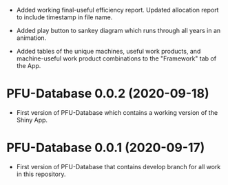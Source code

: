 
* Added working final-useful efficiency report. Updated allocation report to include timestamp in file name.

* Added play button to sankey diagram which runs through all years in an animation.

* Added tables of the unique machines, useful work products, and machine-useful work product combinations to the "Framework" tab of the App.

# PFU-Database 0.0.2 (2020-09-18)

* First version of PFU-Database which contains a working version of the Shiny App.

# PFU-Database 0.0.1 (2020-09-17)

* First version of PFU-Database that contains develop branch for all work in this repository.


